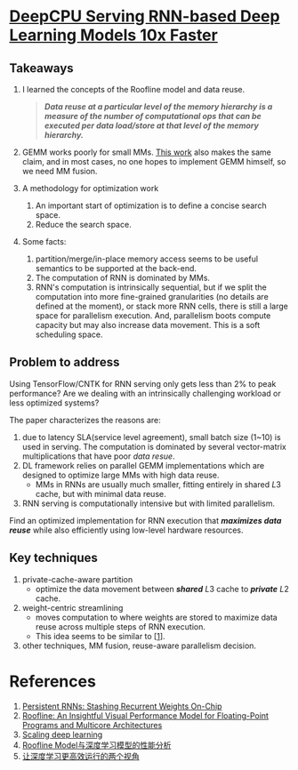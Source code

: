 # [DeepCPU Serving RNN-based Deep Learning Models 10x Faster](https://www.usenix.org/system/files/conference/atc18/atc18-zhang-minjia.pdf)

## Takeaways

1. I learned the concepts of the Roofline model and data reuse.
    > _**Data reuse at a particular level of the memory hierarchy is a measure of the number of computational ops that can be executed per data load/store at that level of the memory hierarchy.**_

1. GEMM works poorly for small MMs. [This work](https://github.com/lcy-seso/LearningNotes/blob/master/paper_notes/DL_workload_optimization/Optimizing_RNN_performance/Optimizing_RNN_performance.md#investigating-performance-of-gpu-blas-libraries) also makes the same claim, and in most cases, no one hopes to implement GEMM himself, so we need MM fusion.
1. A methodology for optimization work
    1. An important start of optimization is to define a concise search space.
    1. Reduce the search space.
1. Some facts:
    1. partition/merge/in-place memory access seems to be useful semantics to be supported at the back-end.
    1. The computation of RNN is dominated by MMs.
    1. RNN's computation is intrinsically sequential, but if we split the computation into more fine-grained granularities (no details are defined at the moment), or stack more RNN cells, there is still a large space for parallelism execution. And, parallelism boots compute capacity but may also increase data movement. This is a soft scheduling space.


## Problem to address

Using TensorFlow/CNTK for RNN serving only gets less than 2% to peak performance? Are we dealing with an intrinsically challenging workload or less optimized systems?

The paper characterizes the reasons are:
1. due to latency SLA(service level agreement), small batch size (1~10) is used in serving. The computation is dominated by several vector-matrix multiplications that have poor _data resue_.
1. DL framework relies on parallel GEMM implementations which are designed to optimize large MMs with high data reuse.
    - MMs in RNNs are usually much smaller, fitting entirely in shared $L3$ cache, but with minimal data reuse.
1. RNN serving is computationally intensive but with limited parallelism.

Find an optimized implementation for RNN execution that _**maximizes data reuse**_ while also efficiently using low-level hardware resources.

## Key techniques

1. private-cache-aware partition
    - optimize the data movement between _**shared**_ $L3$ cache to _**private**_ $L2$ cache.
1. weight-centric streamlining
    - moves computation to where weights are stored to maximize data reuse across multiple steps of RNN execution.
    - This idea seems to be similar to [[1](#References)].
1. other techniques, MM fusion, reuse-aware parallelism decision.

# References

1. [Persistent RNNs: Stashing Recurrent Weights On-Chip](http://proceedings.mlr.press/v48/diamos16.pdf)
1. [Roofline: An Insightful Visual Performance Model for Floating-Point Programs and Multicore Architectures](https://www2.eecs.berkeley.edu/Pubs/TechRpts/2008/EECS-2008-134.pdf)
1. [Scaling deep learning](https://berkeley-deep-learning.github.io/cs294-131-s17/slides/Catanzaro_Berkeley_CS294.pdf)
1. [Roofline Model与深度学习模型的性能分析](https://zhuanlan.zhihu.com/p/34204282)
1. [让深度学习更高效运行的两个视角](https://zhuanlan.zhihu.com/p/33693725)

